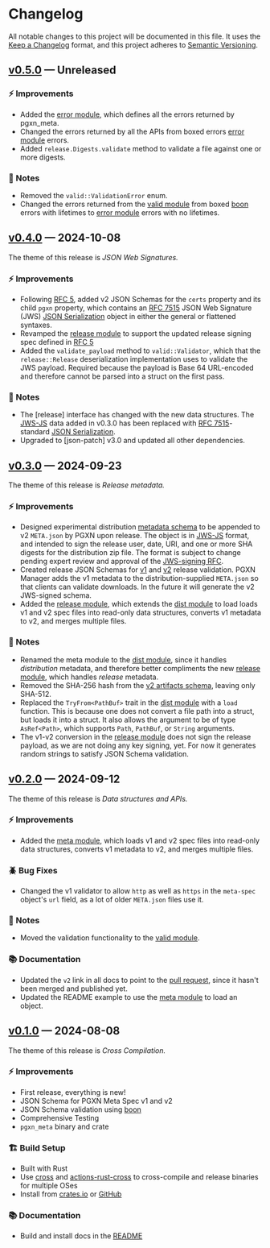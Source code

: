 # Changelog

All notable changes to this project will be documented in this file. It uses the
[Keep a Changelog] format, and this project adheres to [Semantic Versioning].

  [Keep a Changelog]: https://keepachangelog.com/en/1.1.0/
  [Semantic Versioning]: https://semver.org/spec/v2.0.0.html
    "Semantic Versioning 2.0.0"

## [v0.5.0] — Unreleased

### ⚡ Improvements

*   Added the [error module], which defines all the errors returned by
    pgxn_meta.
*   Changed the errors returned by all the APIs from boxed errors [error
    module] errors.
*   Added `release.Digests.validate` method to validate a file against one or
    more digests.

### 📔 Notes

*   Removed the `valid::ValidationError` enum.
*   Changed the errors returned from the [valid module] from boxed [boon]
    errors with lifetimes to [error module] errors with no lifetimes.

  [v0.5.0]: https://github.com/pgxn/meta/compare/v0.4.0...v0.5.0
  [error module]: https://docs.rs/pgxn_meta/0.5.0/pgxn_meta/error/
  [valid module]: https://docs.rs/pgxn_meta/0.5.0/pgxn_meta/valid/
  [boon]: https://github.com/santhosh-tekuri/boon

## [v0.4.0] — 2024-10-08

The theme of this release is *JSON Web Signatures.*

### ⚡ Improvements

*   Following [RFC 5], added v2 JSON Schemas for the `certs` property and its
    child `pgxn` property, which contains an [RFC 7515] JSON Web Signature
    (JWS) [JSON Serialization] object in either the general or flattened
    syntaxes.
*   Revamped the [release module] to support the updated release signing spec
    defined in [RFC 5]
*   Added the `validate_payload` method to `valid::Validator`, which that the
    `release::Release` deserialization implementation uses to validate the JWS
    payload. Required because the payload is Base 64 URL-encoded and therefore
    cannot be parsed into a struct on the first pass.

### 📔 Notes

*   The [release] interface has changed with the new data structures. The
    [JWS-JS] data added in v0.3.0 has been replaced with [RFC 7515]-standard
    [JSON Serialization].
*   Upgraded to [json-patch] v3.0 and updated all other dependencies.

  [v0.4.0]: https://github.com/pgxn/meta/compare/v0.3.0...v0.4.0
  [release module]: https://docs.rs/pgxn_meta/0.4.0/pgxn_meta/release/
  [RFC 5]: https://github.com/pgxn/rfcs/pull/5
    "pgxn/rfs#5 Add RFC for JWS-signing PGXN releases"
  [RFC 7515]: https://datatracker.ietf.org/doc/html/rfc7515 "RFC 7515 JSON Web Signature"
  [JSON Serialization]: https://datatracker.ietf.org/doc/html/rfc7515#section-7.2
    "RFC 7515 JWS — JWS JSON Serialization"

## [v0.3.0] — 2024-09-23

The theme of this release is *Release metadata.*

### ⚡ Improvements

*   Designed experimental distribution [metadata schema] to be appended to v2
    `META.json` by PGXN upon release. The object is in [JWS-JS] format, and
    intended to sign the release user, date, URI, and one or more SHA digests
    for the distribution zip file. The format is subject to change pending
    expert review and approval of the [JWS-signing RFC].
*   Created release JSON Schemas for [v1] and [v2] release validation. PGXN
    Manager adds the v1 metadata to the distribution-supplied `META.json` so
    that clients can validate downloads. In the future it will generate the v2
    JWS-signed schema.
*   Added the [release module], which extends the [dist module] to load loads
    v1 and v2 spec files into read-only data structures, converts v1 metadata
    to v2, and merges multiple files.

### 📔 Notes

*   Renamed the meta module to the [dist module], since it handles
    *distribution* metadata, and therefore better compliments the new [release
    module], which handles *release* metadata.
*   Removed the SHA-256 hash from the [v2 artifacts schema], leaving only
    SHA-512.
*   Replaced the `TryFrom<PathBuf>` trait in the [dist module] with a `load`
    function. This is because one does not convert a file path into a struct,
    but loads it into a struct. It also allows the argument to be of type
    `AsRef<Path>`, which supports `Path`, `PathBuf`, or `String` arguments.
*   The v1-v2 conversion in the [release module] does not sign the release
    payload, as we are not doing any key signing, yet. For now it generates
    random strings to satisfy JSON Schema validation.

  [v0.3.0]: https://github.com/pgxn/meta/compare/v0.2.0...v0.3.0
  [metadata schema]: https://github.com/pgxn/meta/blob/v0.3.0/schema/v2/pgxn-jws.schema.json
  [dist module]: https://docs.rs/pgxn_meta/0.3.0/pgxn_meta/dist/
  [release module]: https://docs.rs/pgxn_meta/0.3.0/pgxn_meta/release/
  [JWS-JS]: https://datatracker.ietf.org/doc/html/draft-jones-json-web-signature-json-serialization-01
  [JWS-signing RFC]: https://github.com/pgxn/rfcs/pull/5
  [v1]: https://github.com/pgxn/meta/blob/v0.3.0/schema/v1/release.schema.json
  [v2]: https://github.com/pgxn/meta/blob/v0.3.0/schema/v2/release.schema.json
  [v2 artifacts schema]: https://github.com/pgxn/meta/blob/v0.3.0/schema/v2/artifacts.schema.json

## [v0.2.0] — 2024-09-12

The theme of this release is *Data structures and APIs.*

### ⚡ Improvements

*   Added the [meta module], which loads v1 and v2 spec files into read-only
    data structures, converts v1 metadata to v2, and merges multiple files.

### 🪲 Bug Fixes

*   Changed the v1 validator to allow `http` as well as `https` in the
    `meta-spec` object's `url` field, as a lot of older `META.json` files use
    it.

### 📔 Notes

*   Moved the validation functionality to the [valid module].

### 📚 Documentation

*   Updated the `v2` link in all docs to point to the [pull request], since it
    hasn't been merged and published yet.
*   Updated the README example to use the [meta module] to load an object.

  [v0.2.0]: https://github.com/pgxn/meta/compare/v0.1.0...v0.2.0
  [meta module]: https://docs.rs/pgxn_meta/0.2.0/pgxn_meta/meta/
  [valid module]: https://docs.rs/pgxn_meta/0.2.0/pgxn_meta/valid/
  [pull request]: https://github.com/pgxn/rfcs/pull/3 "pgxn/rfcs#3 Meta Spec v2"

## [v0.1.0] — 2024-08-08

The theme of this release is *Cross Compilation.*

### ⚡ Improvements

*   First release, everything is new!
*   JSON Schema for PGXN Meta Spec v1 and v2
*   JSON Schema validation using [boon]
*   Comprehensive Testing
*   `pgxn_meta` binary and crate

### 🏗️ Build Setup

*   Built with Rust
*   Use [cross] and [actions-rust-cross] to cross-compile and release binaries
    for multiple OSes
*   Install from [crates.io] or [GitHub]

### 📚 Documentation

*   Build and install docs in the [README]

  [v0.1.0]: https://github.com/pgxn/meta/compare/4c207a6...v0.1.0
  [boon]: https://github.com/santhosh-tekuri/boon
  [cross]: https://github.com/cross-rs/cross
  [actions-rust-cross]: https://github.com/houseabsolute/actions-rust-cross
  [crates.io]: https://crates.io/crates/pgxn_meta
  [GitHub]: https://github.com/pgxn/meta/releases
  [README]: https://github.com/pgxn/meta/blob/v0.1.0/README.md
